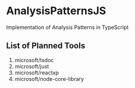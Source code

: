 # AnalysisPatternsJS
Implementation of Analysis Patterns in TypeScript

## List of Planned Tools
1. microsoft/tsdoc
2. microsoft/just
3. microsoft/reactxp
3. microsoft/node-core-library
